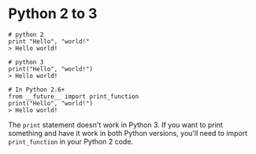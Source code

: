 # Python 2 to 3

~~~~
# python 2
print "Hello", "world!"
> Hello world!

# python 3
print("Hello", "world!")
> Hello world!

# In Python 2.6+
from __future__ import print_function
print("Hello", "world!")
> Hello world!
~~~~

The `print` statement doesn't work in Python 3. If you want to print
something and have it work in both Python versions, you'll need to import
`print_function` in your Python 2 code.
